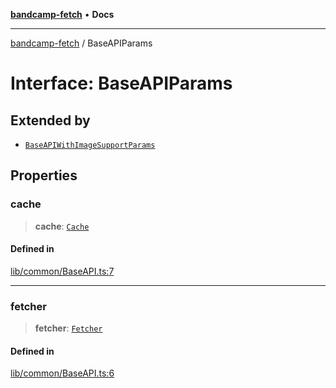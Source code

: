 [**bandcamp-fetch**](../README.md) • **Docs**

***

[bandcamp-fetch](../README.md) / BaseAPIParams

# Interface: BaseAPIParams

## Extended by

- [`BaseAPIWithImageSupportParams`](BaseAPIWithImageSupportParams.md)

## Properties

### cache

> **cache**: [`Cache`](../classes/Cache.md)

#### Defined in

[lib/common/BaseAPI.ts:7](https://github.com/patrickkfkan/bandcamp-fetch/blob/e4cb82348d4aab387354625a2433077d57362f73/src/lib/common/BaseAPI.ts#L7)

***

### fetcher

> **fetcher**: [`Fetcher`](../classes/Fetcher.md)

#### Defined in

[lib/common/BaseAPI.ts:6](https://github.com/patrickkfkan/bandcamp-fetch/blob/e4cb82348d4aab387354625a2433077d57362f73/src/lib/common/BaseAPI.ts#L6)
